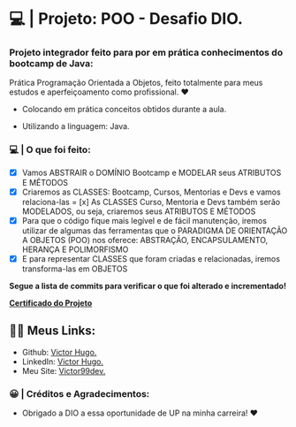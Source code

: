 # 💻 | Projeto: POO - Desafio DIO.

### Projeto integrador feito para por em prática conhecimentos do bootcamp de Java:

Prática Programação Orientada a Objetos, feito totalmente para meus estudos e aperfeiçoamento como profissional. ❤️

- Colocando em prática conceitos obtidos durante a aula.

- Utilizando a linguagem: Java.

### 💻 | O que foi feito:

- [x] Vamos ABSTRAIR o DOMÍNIO Bootcamp e MODELAR seus ATRIBUTOS E MÉTODOS
- [x] Criaremos as CLASSES: Bootcamp, Cursos, Mentorias e Devs e vamos relaciona-las
= [x] As CLASSES Curso, Mentoria e Devs também serão MODELADOS, ou seja, criaremos seus ATRIBUTOS E MÉTODOS
- [x] Para que o código fique mais legível e de fácil manutenção, iremos utilizar de algumas das ferramentas que o PARADIGMA DE ORIENTAÇÃO A OBJETOS (POO) nos oferece: ABSTRAÇÃO, ENCAPSULAMENTO, HERANÇA E POLIMORFISMO
- [x] E para representar CLASSES que foram criadas e relacionadas, iremos transforma-las em OBJETOS

<b>Segue a lista de commits para verificar o que foi alterado e incrementado!</b>

<b>[Certificado do Projeto](https://www.dio.me/certificate/D7A5A662/share)</b>

## 👩‍💻 Meus Links:

- Github: [Victor Hugo.](https://github.com/torugo99)
- LinkedIn: [Victor Hugo.](https://www.linkedin.com/in/victor-hugo99/)
- Meu Site: [Victor99dev.](http://victor99dev.site/)

### 😀 | Créditos e Agradecimentos:

- Obrigado a DIO a essa oportunidade de UP na minha carreira! ❤️

